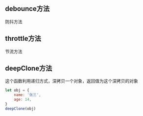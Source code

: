 ## debounce方法

防抖方法

## throttle方法

节流方法

## deepClone方法

这个函数利用递归方式，深拷贝一个对象，返回值为这个深拷贝的对象

```javascript
let obj = {
    name: '张三',
    age: 14,
}
deepClone(obj)
```
